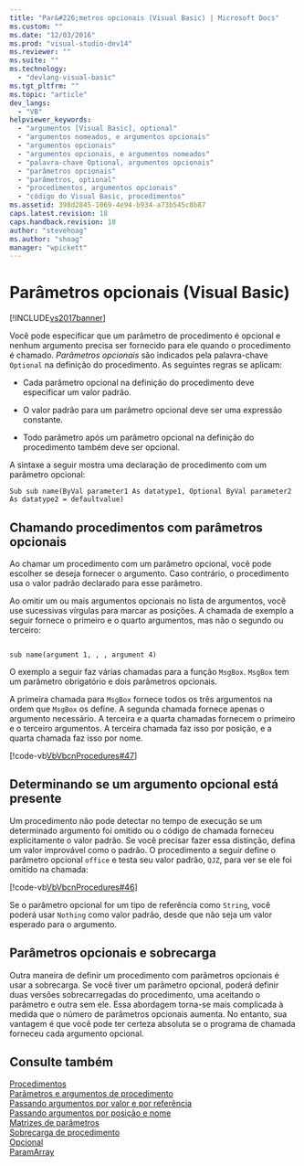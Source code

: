 ```yaml
---
title: "Par&#226;metros opcionais (Visual Basic) | Microsoft Docs"
ms.custom: ""
ms.date: "12/03/2016"
ms.prod: "visual-studio-dev14"
ms.reviewer: ""
ms.suite: ""
ms.technology: 
  - "devlang-visual-basic"
ms.tgt_pltfrm: ""
ms.topic: "article"
dev_langs: 
  - "VB"
helpviewer_keywords: 
  - "argumentos [Visual Basic], optional"
  - "argumentos nomeados, e argumentos opcionais"
  - "argumentos opcionais"
  - "argumentos opcionais, e argumentos nomeados"
  - "palavra-chave Optional, argumentos opcionais"
  - "parâmetros opcionais"
  - "parâmetros, optional"
  - "procedimentos, argumentos opcionais"
  - "código do Visual Basic, procedimentos"
ms.assetid: 398d2845-1069-4e94-b934-a73b545c8b87
caps.latest.revision: 18
caps.handback.revision: 18
author: "stevehoag"
ms.author: "shoag"
manager: "wpickett"
---
```

# Par&#226;metros opcionais (Visual Basic)
[!INCLUDE[vs2017banner](../../../../csharp/includes/vs2017banner.md)]

Você pode especificar que um parâmetro de procedimento é opcional e nenhum argumento precisa ser fornecido para ele quando o procedimento é chamado.  *Parâmetros opcionais* são indicados pela palavra\-chave `Optional` na definição do procedimento.  As seguintes regras se aplicam:  
  
-   Cada parâmetro opcional na definição do procedimento deve especificar um valor padrão.  
  
-   O valor padrão para um parâmetro opcional deve ser uma expressão constante.  
  
-   Todo parâmetro após um parâmetro opcional na definição do procedimento também deve ser opcional.  
  
 A sintaxe a seguir mostra uma declaração de procedimento com um parâmetro opcional:  
  
```  
Sub sub name(ByVal parameter1 As datatype1, Optional ByVal parameter2 As datatype2 = defaultvalue)  
```  
  
## Chamando procedimentos com parâmetros opcionais  
 Ao chamar um procedimento com um parâmetro opcional, você pode escolher se deseja fornecer o argumento.  Caso contrário, o procedimento usa o valor padrão declarado para esse parâmetro.  
  
 Ao omitir um ou mais argumentos opcionais no lista de argumentos, você use sucessivas vírgulas para marcar as posições.  A chamada de exemplo a seguir fornece o primeiro e o quarto argumentos, mas não o segundo ou terceiro:  
  
```  
  
sub name(argument 1, , , argument 4)  
```  
  
 O exemplo a seguir faz várias chamadas para a função `MsgBox`.  `MsgBox` tem um parâmetro obrigatório e dois parâmetros opcionais.  
  
 A primeira chamada para `MsgBox` fornece todos os três argumentos na ordem que `MsgBox` os define.  A segunda chamada fornece apenas o argumento necessário.  A terceira e a quarta chamadas fornecem o primeiro e o terceiro argumentos.  A terceira chamada faz isso por posição, e a quarta chamada faz isso por nome.  
  
 [!code-vb[VbVbcnProcedures#47](../../../../visual-basic/programming-guide/language-features/procedures/codesnippet/VisualBasic/optional-parameters_1.vb)]  
  
## Determinando se um argumento opcional está presente  
 Um procedimento não pode detectar no tempo de execução se um determinado argumento foi omitido ou o código de chamada forneceu explicitamente o valor padrão.  Se você precisar fazer essa distinção, defina um valor improvável como o padrão.  O procedimento a seguir define o parâmetro opcional `office` e testa seu valor padrão, `QJZ`, para ver se ele foi omitido na chamada:  
  
 [!code-vb[VbVbcnProcedures#46](../../../../visual-basic/programming-guide/language-features/procedures/codesnippet/VisualBasic/optional-parameters_2.vb)]  
  
 Se o parâmetro opcional for um tipo de referência como `String`, você poderá usar `Nothing` como valor padrão, desde que não seja um valor esperado para o argumento.  
  
## Parâmetros opcionais e sobrecarga  
 Outra maneira de definir um procedimento com parâmetros opcionais é usar a sobrecarga.  Se você tiver um parâmetro opcional, poderá definir duas versões sobrecarregadas do procedimento, uma aceitando o parâmetro e outra sem ele.  Essa abordagem torna\-se mais complicada à medida que o número de parâmetros opcionais aumenta.  No entanto, sua vantagem é que você pode ter certeza absoluta se o programa de chamada forneceu cada argumento opcional.  
  
## Consulte também  
 [Procedimentos](../../../../visual-basic/programming-guide/language-features/procedures/index.md)   
 [Parâmetros e argumentos de procedimento](../../../../visual-basic/programming-guide/language-features/procedures/procedure-parameters-and-arguments.md)   
 [Passando argumentos por valor e por referência](../../../../visual-basic/programming-guide/language-features/procedures/passing-arguments-by-value-and-by-reference.md)   
 [Passando argumentos por posição e nome](../../../../visual-basic/programming-guide/language-features/procedures/passing-arguments-by-position-and-by-name.md)   
 [Matrizes de parâmetros](../../../../visual-basic/programming-guide/language-features/procedures/parameter-arrays.md)   
 [Sobrecarga de procedimento](../../../../visual-basic/programming-guide/language-features/procedures/procedure-overloading.md)   
 [Opcional](../../../../visual-basic/language-reference/modifiers/optional.md)   
 [ParamArray](../../../../visual-basic/language-reference/modifiers/paramarray.md)
